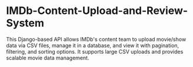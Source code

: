 # IMDb-Content-Upload-and-Review-System
This Django-based API allows IMDb's content team to upload movie/show data via CSV files, manage it in a database, and view it with pagination, filtering, and sorting options. It supports large CSV uploads and provides scalable movie data management.

